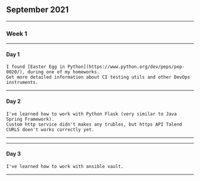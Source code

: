 
## September 2021
****
### Week 1
****
#### Day 1
````
I found [Easter Egg in Python](https://www.python.org/dev/peps/pep-0020/), during one of my homeworks.
Get more detailed information about CI testing utils and other DevOps instruments.
````
****
#### Day 2
````
I've learned how to work with Python Flask (very similar to Java Spring Framework).
Custom http service didn't makes any trubles, but https API Talend CURLS doen't works correctly yet.
````
****
****
#### Day 3
````
I've learned how to work with ansible vault.
````
****